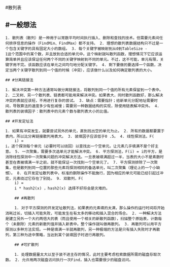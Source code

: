#散列表

## #一般想法

    1. 散列表（散列）是一种用于以常数平均时间执行插入、删除和查找的技术。但需要元素间任何排序信息的操作（FindMin、FindMax）都不支持。 2. 理想的散列表数据结构只不过是一个包含关键字的具有固定大小的数组。 3. 每个关键字被映射到从0到TableSize -
    1这个范围中的某个数，并且放到合适的单元中。这个映射就叫散列函数，理想情况下它应该运算简单并且应该保证任何两个不同的关键字映射到不同的单元。不过，这不可能，单元有限，关键字用不完。该函数应该在单元之间均匀地分配关键字。 4. 剩下要做的要选择一个函数，决定当两个关键字散列到同一个值的时候（冲突），应该做什么以及如何确定散列表的大小。

    ## #分离链接法

    1. 解决冲突第一种方法通常叫做分离链接法，将散列到同一个值的所有元素保留到一个表中。 2. 二叉树、另一个散列表、链表都可能用来解决冲突。如果表大，同时散列函数好，那么解决冲突的表就应该短，不用进行复杂的尝试。 3. 缺点：需要指针；给新单元分配地址需要时间，导致算法的速度多少有些减慢；需要另一种数据结构的实现，除使用链表解冲突外。 4. 散列表的装填因子：散列表中的元素个数与散列表大小的比值。

    ## #开发定址法

    1. 如果有冲突发生，就要尝试另外的单元，直到找出空的单元为止。 2. 所有的数据都要置于表内，所以比分离链接散列用表大。 3. 装填因子应该低于0 .5。 4. 线性探测法，F(
        i) =
    i，逐个探测每个单元（必要时可以绕回）以查找出一个空单元。让元素几乎填满不是个好主意。 5. 一次聚集，需要多次选单元才能解决冲突。 6. 平方探测法，F(i) = i的平方，是消除线性探测中一次聚集问题的冲突解决方法。一旦表被填满超过一半，当表的大小不是素数时甚至在表被填满一半之前，就不能保证一次找到一个空单元了。 7. 平方探测排除了一次聚集，但是散列到同一位置的那些元素将探测相同的备选单元，叫二次聚集（理论上的一个小缺憾）。 8. 在开发定址散列表中，标准的删除操作不能施行，因为相应的单元可能已经引起过冲突，元素绕过它存在了别处。 9. 双散列，F(
        i) =
        i * hash2(x) ，hash2(x) 选择不好将会是灾难的。

        ## #再散列

        1. 对于平方探测的开发定址散列法，如果表的元素填的太满，那么操作的运行时间将开始消耗过长，切插入可能失败，可能发生在有太多的移动和插入混合的场合。 2. 一种解决方法是建立另外一个大约两倍大的表（而且使用一个相关的新散列函数），扫描整个原始表，计数每个（未删除）元素的新散列值并插入新表中。整个操作就叫做再散列。 3. 再散列可以用平方探测以多种方法实现。一种是填满一半就再散列，另一种极端的方法是只有插入失败时才再散列，第三种为途中策略，当达到某个装填因子时进行再散列。

        ## #可扩散列

        1. 处理数据量太大以至于装不进主存的情况，此时主要考虑检索数据所需的磁盘存取次数。 2. 允许用两次磁盘访问执行一次Find，插入也需要很少的磁盘访问。
